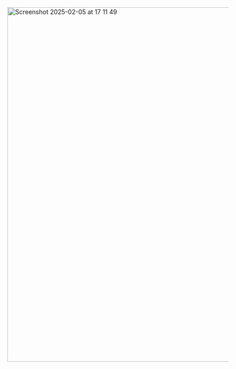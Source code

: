 <img width="807" alt="Screenshot 2025-02-05 at 17 11 49" src="https://github.com/user-attachments/assets/7a45ed99-bb21-4618-a340-9cadaaf8fb85" />

